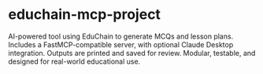 # educhain-mcp-project
AI-powered tool using EduChain to generate MCQs and lesson plans. Includes a FastMCP-compatible server, with optional Claude Desktop integration. Outputs are printed and saved for review. Modular, testable, and designed for real-world educational use.
